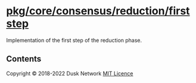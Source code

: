 # [pkg/core/consensus/reduction/firststep](./pkg/core/consensus/reduction/firststep)

Implementation of the first step of the reduction phase.

<!-- ToC start -->

## Contents

<!-- ToC end -->

Copyright © 2018-2022 Dusk Network
[MIT Licence](https://github.com/dusk-network/dusk-blockchain/blob/master/LICENSE)
